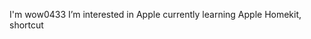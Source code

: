 I'm wow0433
I’m interested in Apple
currently learning Apple Homekit, shortcut

<!---
wow0433/wow0433 is a ✨ special ✨ repository because its `README.md` (this file) appears on your GitHub profile.
You can click the Preview link to take a look at your changes.
--->
